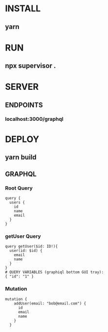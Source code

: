 # INSTALL 
## yarn 

# RUN 
## npx supervisor .

# SERVER
## ENDPOINTS 
### localhost:3000/graphql

# DEPLOY 
## yarn build

## GRAPHQL

### Root Query
```
query {
  users {
    id
    name
    email
  }
}
```


### getUser Query
```
query getUser($id: ID!){
  user(id: $id) {
    email
    name
  }
}
# QUERY VARIABLES (graphiql bottom GUI tray):
{ "id": "1" }
```


### Mutation
```
mutation {
    addUser(email: "bob@email.com") {
      id
      email
      name
    }
  }
```